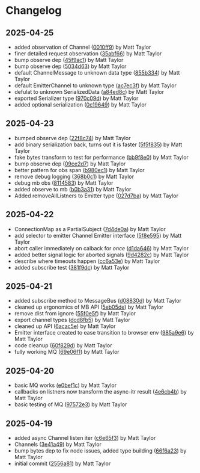 # Changelog


## 2025-04-25
- added observation of Channel ([0010ff9](https://github.com/mjt-engine/mb/commit/0010ff961b0d8cd272d426980a81517b28c54b0e)) by Matt Taylor
- finer detailed request observation ([35abf66](https://github.com/mjt-engine/mb/commit/35abf6654131c52baa947cc766a1a554f325f5f7)) by Matt Taylor
- bump observe dep ([45f9ac1](https://github.com/mjt-engine/mb/commit/45f9ac1236a2f870a481c2f394f2e49278198ba6)) by Matt Taylor
- bump observe dep ([5034d63](https://github.com/mjt-engine/mb/commit/5034d639210f80b017b28e7902e7d39751cf5b3d)) by Matt Taylor
- default ChannelMessage to unknown data type ([855b334](https://github.com/mjt-engine/mb/commit/855b334b21f640f976992bfe3808c85d49d07151)) by Matt Taylor
- default EmitterChannel to unknown type ([ac7ec3f](https://github.com/mjt-engine/mb/commit/ac7ec3f9ad4b0317d103cb5c97c73228645b1b8d)) by Matt Taylor
- defulat to unknown SerializedData ([a84ed8c](https://github.com/mjt-engine/mb/commit/a84ed8c5e2e838113e06409f01e9be4afc813aca)) by Matt Taylor
- exported Serializer type ([970c09d](https://github.com/mjt-engine/mb/commit/970c09d6c4ab254aad3fada61d007a144b80ae05)) by Matt Taylor
- added optional serialization ([0c19649](https://github.com/mjt-engine/mb/commit/0c1964942ce277ea54a4e054b340bc2813cb8e5c)) by Matt Taylor

## 2025-04-23
- bumped observe dep ([22f8c74](https://github.com/mjt-engine/mb/commit/22f8c7490c18c3283d0823766a3c6ef6006e6ade)) by Matt Taylor
- add binary serialization back, turns out it is faster ([5f5f835](https://github.com/mjt-engine/mb/commit/5f5f835d51dc9787340493697eb3be77bbcb09dd)) by Matt Taylor
- fake bytes transform to test for performance ([bb9f8e0](https://github.com/mjt-engine/mb/commit/bb9f8e0f339852da8c500bc89093cb758aefaed8)) by Matt Taylor
- bump observe dep ([09ce2d7](https://github.com/mjt-engine/mb/commit/09ce2d70160781d4e12e62c2bcef109f30423d50)) by Matt Taylor
- better pattern for obs span ([b980ec1](https://github.com/mjt-engine/mb/commit/b980ec1de3d041523c16870530bac7668bfb7e4f)) by Matt Taylor
- remove debug logging ([368b0c1](https://github.com/mjt-engine/mb/commit/368b0c1b551b8d04ea94b6c356258abffcf8b971)) by Matt Taylor
- debug mb obs ([8114583](https://github.com/mjt-engine/mb/commit/811458314bc4905c2ea1f572ce0d9bc55ca12eec)) by Matt Taylor
- added observe to mb ([b0b3a31](https://github.com/mjt-engine/mb/commit/b0b3a31f89130ff35e5b995d9ee98f278ed4dd27)) by Matt Taylor
- Added removeAllListners to Emitter type ([027d7ba](https://github.com/mjt-engine/mb/commit/027d7ba39d7468b8e21d9346d951c333056e45bf)) by Matt Taylor

## 2025-04-22
- ConnectionMap as a PartialSubject ([7d4de0a](https://github.com/mjt-engine/mb/commit/7d4de0a46b454475b1ba1bba2f53b35b35751e10)) by Matt Taylor
- add selector to emitter Channel Emitter interface ([5f8e595](https://github.com/mjt-engine/mb/commit/5f8e595932cdcb0dc965e01e1ab05d4764733a5a)) by Matt Taylor
- abort caller immediately on calback for _once_ ([d1da646](https://github.com/mjt-engine/mb/commit/d1da646c89ef4fac345655b340b0d233cb94f28a)) by Matt Taylor
- added better signal logic for aborted signals ([9d4282c](https://github.com/mjt-engine/mb/commit/9d4282cb1560c94face088d2d81ffa464d9b49f5)) by Matt Taylor
- describe where timeouts happen ([cc6a53e](https://github.com/mjt-engine/mb/commit/cc6a53eaa579c81577c7887a780afc10d7b9436a)) by Matt Taylor
- added subscribe test ([381f9dc](https://github.com/mjt-engine/mb/commit/381f9dc92343ea097fd0bc11458182d40beeac7a)) by Matt Taylor

## 2025-04-21
- added subscribe method to MessageBus ([d08830d](https://github.com/mjt-engine/mb/commit/d08830de419a313b50859a452a1d8006088b92cf)) by Matt Taylor
- cleaned up ergonomics of MB API ([5eb05de](https://github.com/mjt-engine/mb/commit/5eb05de04029cc60f6c02b15e05ef0c880caff85)) by Matt Taylor
- remove dist from ignore ([55f0e5f](https://github.com/mjt-engine/mb/commit/55f0e5faf89d71a39b051ff5dd9f5916a69f28df)) by Matt Taylor
- export channel types ([dcd8fb5](https://github.com/mjt-engine/mb/commit/dcd8fb5f943b04b1502cf0e37b687157a6a62e9c)) by Matt Taylor
- cleaned up API ([6acac5e](https://github.com/mjt-engine/mb/commit/6acac5e3d141080fca35dda560fe5526e442b699)) by Matt Taylor
- Emitter interface created to ease transition to browser env ([985a9e6](https://github.com/mjt-engine/mb/commit/985a9e6a6816301382b1453c25d17e1e2e841205)) by Matt Taylor
- code cleanup ([60f829d](https://github.com/mjt-engine/mb/commit/60f829d65df2ea25f1f32f905a92cfb0b781d624)) by Matt Taylor
- fully working MQ ([69e06f1](https://github.com/mjt-engine/mb/commit/69e06f1df3b87119fce14fb1f2012e4c03369e27)) by Matt Taylor

## 2025-04-20
- basic MQ works ([e0bef1c](https://github.com/mjt-engine/mb/commit/e0bef1c4d83d371dc0f18129a962b5f934568f1b)) by Matt Taylor
- callbacks on listners now transform the async-itr result ([4e6cb4b](https://github.com/mjt-engine/mb/commit/4e6cb4bdb1f516c40d15b41fd9235d9579a85e47)) by Matt Taylor
- basic testing of MQ ([97572e3](https://github.com/mjt-engine/mb/commit/97572e380b3b87b53d02d83d8a587c1023c8085e)) by Matt Taylor

## 2025-04-19
- added async Channel listen iter ([c6e65f3](https://github.com/mjt-engine/mb/commit/c6e65f38c40c046c99199a28959e6b8fb32a7905)) by Matt Taylor
- Channels ([3e41a49](https://github.com/mjt-engine/mb/commit/3e41a49f5ea48ddfda9f6b11079f28193eb521b2)) by Matt Taylor
- bump bytes dep to fix node issues, added type building ([66f6a23](https://github.com/mjt-engine/mb/commit/66f6a23372e8e1c93e44cda629d753713c3d9787)) by Matt Taylor
- initial commit ([2556a81](https://github.com/mjt-engine/mb/commit/2556a81be299f5b8745d7cd7331d9bf0d1fcba70)) by Matt Taylor
